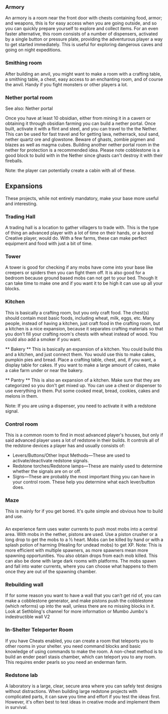 ### Armory
An armory is a room near the front door with chests containing food, armor; and weapons, this is for easy access when you are going outside, and so you can quickly prepare yourself to explore and collect items. For an even faster alternative, this room consists of a number of dispensers, activated by a single button or pressure plate, providing the adventurous player a way to get started immediately. This is useful for exploring dangerous caves and going on night expeditions.

### Smithing room
After building an anvil, you might want to make a room with a crafting table, a smithing table, a chest, easy access to an enchanting room, and of course the anvil. Handy if you fight monsters or other players a lot.

### Nether portal room
See also: Nether portal

Once you have at least 10 obsidian, either from mining it in a cavern or obtaining it through obsidian farming you can build a nether portal. Once built, activate it with a flint and steel, and you can travel to the the Nether. This can be used for fast travel and for getting lava, netherrack, soul sand, nether quartz ore and glowstone. Beware of ghasts, zombie pigmen and blazes as well as magma cubes. Building another nether portal room in the nether for protection is a recommended idea. Please note cobblestone is a good block to build with in the Nether since ghasts can't destroy it with their fireballs.

Note: the player can potentially create a cabin with all of these.

## Expansions
These projects, while not entirely mandatory, make your base more useful and interesting.

### Trading Hall
A trading hall is a location to gather villagers to trade with. This is the type of thing an advanced player with a lot of time on their hands, or a bored Creative player, would do. With a few farms, these can make perfect equipment and food with just a bit of time.   

### Tower
A tower is good for checking if any mobs have come into your base like creepers or spiders then you can fight them off. It is also good for a bedroom because ground based mobs can not get to your bed. Though It can take time to make one and  if you want it to be high it can use up all your blocks.

### Kitchen
This is basically a crafting room, but you only craft food. The chest(s) should contain most basic foods, including wheat, milk, eggs, etc. Many people, instead of having a kitchen, just craft food in the crafting room, but a kitchen is a nice expansion, because it separates crafting materials so that you don't fill your crafting room's chests with wheat instead of wood. You could also add a smoker if you want. 

** Bakery **
This is basically an expansion of a kitchen. You could build this and a kitchen, and just connect them. You would use this to make cakes, pumpkin pies and bread. Place a crafting table, chest, and, if you want, a display table for cakes. If you want to make a large amount of cakes, make a cake farm under or near the bakery.

** Pantry **
This is also an expansion of a kitchen. Make sure that they are categorized so you don't get mixed up. You can use a chest or dispenser to use everything in them. Put some cooked meat, bread, cookies, cakes and melons in them.

Note: If you are using a dispenser, you need to activate it with a redstone signal.

### Control room
This is a common room to find in most advanced player's houses, but only if said advanced player uses a lot of redstone in their builds. It controls all of the redstone devices a player has and usually consists of:

- Levers/Buttons/Other Input Methods—These are used to activate/deactivate redstone signals.
- Redstone torches/Redstone lamps—These are mainly used to determine whether the signals are on or off.
- Signs—These are probably the most important thing you can have in your control room. These help you determine what each lever/button does.

### Maze
This is mainly for if you get bored. It's quite simple and obvious how to build and use.

### 
An experience farm uses water currents to push most mobs into a central area. With mobs in the nether, pistons are used. Use a piston crusher or a long drop to get the mobs to a ½ heart. Mobs can be killed by hand or with a splash potion of harming (Healing for undead mobs) to get XP. Note: This is more efficient with multiple spawners, as more spawners mean more spawning opportunities. You also obtain drops from each mob killed. This can also be done with large dark rooms with platforms. The mobs spawn and fall into water currents, where you can choose what happens to them once they are out of the spawning chamber.

### Rebuilding wall
If for some reason you want to have a wall that you can’t get rid of, you can make a cobblestone generator, and make pistons push the cobblestone (which reforms) up into the wall, unless there are no missing blocks in it. Look at Sethbling's channel for more information or Mumbo Jumbo's indestructible wall V2

### In-Shelter Teleporter Room
If you have Cheats enabled, you can create a room that teleports you to other rooms in your shelter. you need command blocks and basic knowledge of using commands to make the room. A non-cheat method is to build an ender pearl stasis chamber, which can teleport you to any room. This requires ender pearls so you need an enderman farm.

### Redstone lab
A laboratory is a large, clear, secure area where you can safely test designs without distractions. When building large redstone projects with complicated parts, it can save you time and effort if you test the ideas first. However, it's often best to test ideas in creative mode and implement them in survival.

